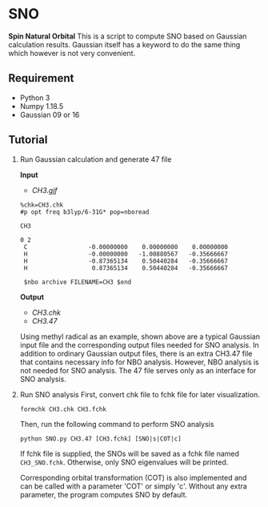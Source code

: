 # SNO
**Spin Natural Orbital**
This is a script to compute SNO based on Gaussian calculation results. Gaussian itself has a keyword to do the same thing which however is not very convenient.

## Requirement
- Python 3
- Numpy 1.18.5
- Gaussian 09 or 16

## Tutorial
1. Run Gaussian calculation and generate 47 file

    **Input**

    - *CH3.gjf*
    ```
    %chk=CH3.chk
    #p opt freq b3lyp/6-31G* pop=nboread

    CH3

    0 2
     C                 -0.00000000    0.00000000    0.00000000
     H                 -0.00000000   -1.00880567   -0.35666667
     H                 -0.87365134    0.50440284   -0.35666667
     H                  0.87365134    0.50440284   -0.35666667

     $nbo archive FILENAME=CH3 $end
     ```

    **Output**
    - *CH3.chk*
    - *CH3.47*

    Using methyl radical as an example, shown above are a typical Gaussian input file and the corresponding output files needed for SNO analysis. In addition to ordinary Gaussian output files, there is an extra CH3.47 file that contains necessary info for NBO analysis. However, NBO analysis is not needed for SNO analysis. The 47 file serves only as an interface for SNO analysis.

2. Run SNO analysis
    First, convert chk file to fchk file for later visualization.
    ```
    formchk CH3.chk CH3.fchk
    ```
    Then, run the following command to perform SNO analysis
    ```
    python SNO.py CH3.47 [CH3.fchk] [SNO|s|COT|c]
    ```
    If fchk file is supplied, the SNOs will be saved as a fchk file named `CH3_SNO.fchk`. Otherwise, only SNO eigenvalues will be printed.

    Corresponding orbital transformation (COT) is also implemented and can be called with a parameter 'COT' or simply 'c'. Without any extra parameter, the program computes SNO by default.


